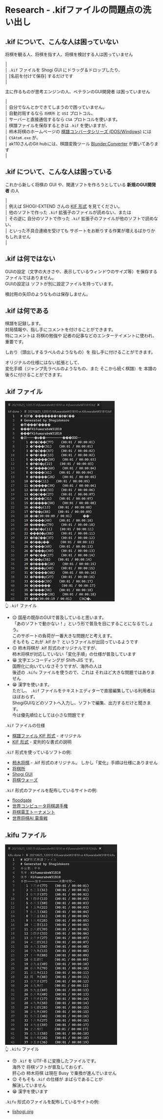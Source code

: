 # Research - .kifファイルの問題点の洗い出し

## .kif について、こんな人は困っていない

将棋を観る人、将棋を指す人、将棋を検討する人は困っていません  

│  
│ `.kif` ファイルを Shogi GUI にドラッグ＆ドロップしたり、  
│ [名前を付けて保存] するだけです  
│  

主に作るものが思考エンジンの人、ベテランのGUI開発者 は困っていません  

│  
│ 自分でなんとかできてしまうので困っていません。  
│ 自動対局するなら `将棋所` と `USI` プロトコル、  
│ サーバーと直接通信するなら `CSA` プロトコルを使います。  
│ 棋譜ファイルを保存するときは `.kif` を使いますが、  
│ 柿木将棋のホームページの [棋譜コンバータシリーズ (DOS/Windows)](http://kakinoki.o.oo7.jp/) には  
│ `CSAtoK.exe` が、  
│ ak110さんのGit hubには、棋譜変換ツール [Blunder.Converter](https://github.com/ak110/Blunder.Converter) が置いてあります  
│  

## .kif について、こんな人は困っている

これから新しく将棋の GUI や、関連ソフトを作ろうとしている **新規のGUI開発者** の人  

│  
│ 例えば SHOGI-EXTEND さんの [KIF 形式](https://www.shogi-extend.com/adapter/description) を見てください。  
│ 他のソフトで作った `.kif` 拡張子のファイルが読めない、または  
│ その逆に 自分のソフトで作った `.kif` 拡張子のファイルが他のソフトで読めない、  
│ といった不具合連絡を受けても サポートをお断りする作業が増えるばかりかもしれません  
│  

## .kif は何ではない

GUIの設定（文字の大きさや、表示しているウィンドウのサイズ等）を保存するファイルではありません。  
GUIの設定は ソフトが別に設定ファイルを持っています。  

検討用の矢印のようなものは保存しません。  

## .kif は何である

棋譜を記録します。  
対局情報や、指し手にコメントを付けることができます。  
特にコメントは 将棋の勉強や 記者の記事などのエンターテイメントに使われ、重要です。  

しおり（頭出しするラベルのようなもの）を 指し手に付けることができます。  

オリジナルの仕様にはない拡張として、  
変化手順（ジャンプ先ラベルのようなもの、また そこから続く棋譜）を 本譜の後ろに付けることができます。  

## .kif ファイル

![20210929shogi7-kif.png](../docs/img/20210929shogi7-kif-50per.png)  
👆 `.kif` ファイル  

* 😌 国産の既存のGUIで普及していると思います。  
  「あのソフトで動かない！」という形で普及を目にすることになるでしょう。  
  このサポートの負荷が一番大きな問題だと考えます。  
  そもそも これが .kif か？ というファイルが出回っているようです
* 🙃 柿木将棋が .kif 形式のオリジナルですが、  
  柿木将棋が対応していない「変化手順」の仕様が普及しています  
* 😁 文字エンコーディングが Shift-JIS です。  
  国際化に向いていなさそうですが、海外の人は  
  後述の `.kifu` ファイルを使うので、これは それほど大きな問題ではありません
* 😁 漢字を使います。  
  ただし、 `.kif` ファイルをテキストエディターで直接編集している利用者はほぼおらず、  
  ShogiGUIなどのソフトへ入力し、ソフトで編集、出力するだけと聞きます。  
  今は優先順位としては小さな問題です

`.kif` ファイルの仕様

* [棋譜ファイル KIF 形式](http://kakinoki.o.oo7.jp/kif_format.html) - オリジナル
* [KIF 形式](https://www.shogi-extend.com/adapter/description) - 変則的な書式の説明

`.kif` 形式を使っているソフトの例:  

* [柿木将棋](http://kakinoki.o.oo7.jp/) - .kif 形式のオリジナル。 しかし「変化」手順は仕様にありません
* [将棋所](http://shogidokoro.starfree.jp/)
* [Shogi GUI](http://shogigui.siganus.com/)
* [将棋ウォーズ](https://shogiwars.heroz.jp/?locale=ja)

`.kif` 形式のファイルを配布しているサイトの例:  

* [floodgate](http://wdoor.c.u-tokyo.ac.jp/shogi/floodgate.html)
* [世界コンピュータ将棋選手権](http://www2.computer-shogi.org/)
* [将棋電王トーナメント](https://denou.jp/tournament2017/)
* [世界将棋AI 電竜戦](https://denryu-sen.jp/)

## .kifu ファイル

![20210929shogi8-kifu.png](../docs/img/20210929shogi8-kifu-50per.png)  
👆 `.kifu` ファイル  

* 😙 `.kif` を UTF-8 に変換したファイルです。  
  海外で 将棋ソフトが普及しておらず、  
  肝心の 柿木将棋 は現在 Busy で乗換が進んでいません
* 😌 そもそも `.kif` の仕様が まばらであることが  
  解決していません
* 😁 漢字を使います

`.kifu` 形式のファイルを配布しているサイトの例:  

* [lishogi.org](https://lishogi.org/)  
